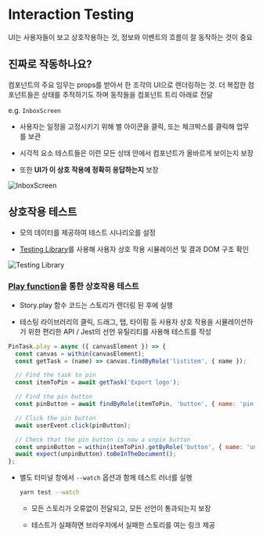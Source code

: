 # Interaction Testing

UI는 사용자들이 보고 상호작용하는 것, 정보와 이벤트의 흐름이 잘 동작하는 것이 중요

## 진짜로 작동하나요?

컴포넌트의 주요 임무는 props를 받아서 한 조각의 UI으로 렌더링하는 것. 더 복잡한 컴포넌트들은 상태를 추적하기도 하며 동작들을 컴포넌트 트리 아래로 전달

e.g. `InboxScreen`

- 사용자는 일정을 고정시키기 위해 별 아이콘을 클릭, 또는 체크박스를 클릭해 업무를 보관

- 시각적 요소 테스트들은 이런 모든 상태 안에서 컴포넌트가 올바르게 보이는지 보장

- 또한 **UI가 이 상호 작용에 정확히 응답하는지** 보장

![InboxScreen](https://storybook.js.org/tutorials/ui-testing-handbook/interactive-taskbox.gif)

## 상호작용 테스트

- 모의 데이터를 제공하여 테스트 시나리오를 설정

- [Testing Library](https://testing-library.com/)를 사용해 사용자 상호 작용 시뮬레이션 및 결과 DOM 구조 확인

![Testing Library](https://storybook.js.org/tutorials/ui-testing-handbook/1_AyDgC9kxOjUl8Yihq0ltTQ.gif)

### [Play function](https://storybook.js.org/docs/react/writing-stories/play-function)을 통한 상호작용 테스트

- Story.play 함수 코드는 스토리가 렌더링 된 후에 실행

- 테스팅 라이브러리의 클릭, 드래그, 탭, 타이핑 등 사용자 상호 작용을 시뮬레이션하기 위한 편리한 API / Jest의 선언 유틸리티를 사용해 테스트를 작성

```js
PinTask.play = async ({ canvasElement }) => {
  const canvas = within(canvasElement);
  const getTask = (name) => canvas.findByRole('listitem', { name });

  // Find the task to pin
  const itemToPin = await getTask('Export logo');

  // Find the pin button
  const pinButton = await findByRole(itemToPin, 'button', { name: 'pin' });

  // Click the pin button
  await userEvent.click(pinButton);

  // Check that the pin button is now a unpin button
  const unpinButton = within(itemToPin).getByRole('button', { name: 'unpin' });
  await expect(unpinButton).toBeInTheDocument();
};

```

- 별도 터미널 창에서 `--watch` 옵션과 함께 테스트 러너를 실행

  ```bash
  yarn test --watch
  ```

  - 모든 스토리가 오류없이 전달되고, 모든 선언이 통과되는지 보장

  - 테스트가 실패하면 브라우저에서 실패한 스토리를 여는 링크 제공
